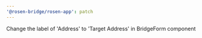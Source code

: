 ```yaml
---
'@rosen-bridge/rosen-app': patch
---
```


Change the label of 'Address' to 'Target Address' in BridgeForm component
